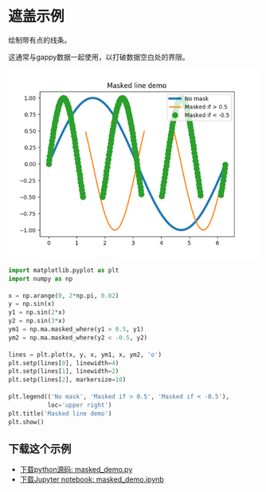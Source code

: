 # 遮盖示例

绘制带有点的线条。

这通常与gappy数据一起使用，以打破数据空白处的界限。

![遮盖示例1](/static/images/gallery/sphx_glr_masked_demo_001.png)

```python
import matplotlib.pyplot as plt
import numpy as np

x = np.arange(0, 2*np.pi, 0.02)
y = np.sin(x)
y1 = np.sin(2*x)
y2 = np.sin(3*x)
ym1 = np.ma.masked_where(y1 > 0.5, y1)
ym2 = np.ma.masked_where(y2 < -0.5, y2)

lines = plt.plot(x, y, x, ym1, x, ym2, 'o')
plt.setp(lines[0], linewidth=4)
plt.setp(lines[1], linewidth=2)
plt.setp(lines[2], markersize=10)

plt.legend(('No mask', 'Masked if > 0.5', 'Masked if < -0.5'),
           loc='upper right')
plt.title('Masked line demo')
plt.show()
```

## 下载这个示例

- [下载python源码: masked_demo.py](https://matplotlib.org/_downloads/masked_demo.py)
- [下载Jupyter notebook: masked_demo.ipynb](https://matplotlib.org/_downloads/masked_demo.ipynb)